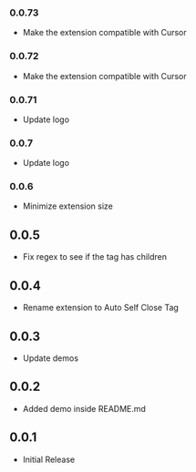 ### 0.0.73

- Make the extension compatible with Cursor

### 0.0.72

- Make the extension compatible with Cursor

### 0.0.71

- Update logo

### 0.0.7

- Update logo

### 0.0.6

- Minimize extension size

## 0.0.5

- Fix regex to see if the tag has children

## 0.0.4

- Rename extension to Auto Self Close Tag

## 0.0.3

- Update demos

## 0.0.2

- Added demo inside README.md

## 0.0.1

- Initial Release
